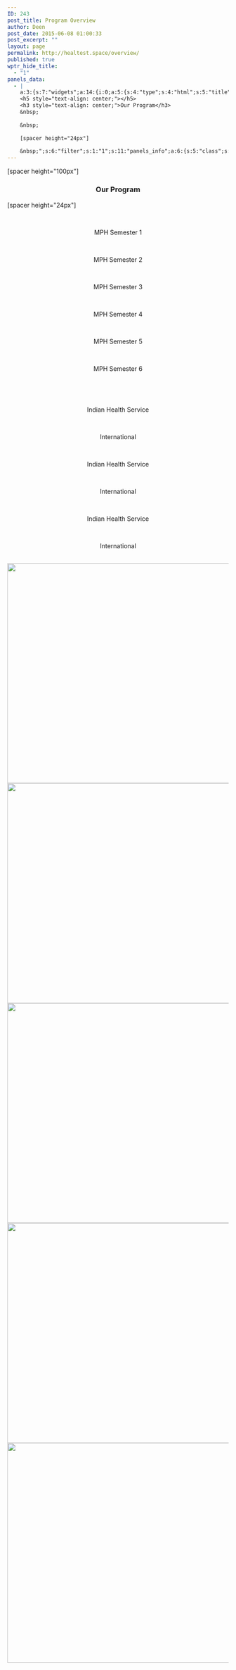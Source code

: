 ```yaml
---
ID: 243
post_title: Program Overview
author: Deen
post_date: 2015-06-08 01:00:33
post_excerpt: ""
layout: page
permalink: http://healtest.space/overview/
published: true
wptr_hide_title:
  - "1"
panels_data:
  - |
    a:3:{s:7:"widgets";a:14:{i:0;a:5:{s:4:"type";s:4:"html";s:5:"title";s:0:"";s:4:"text";s:157:"[spacer height="100px"]
    <h5 style="text-align: center;"></h5>
    <h3 style="text-align: center;">Our Program</h3>
    &nbsp;
    
    &nbsp;
    
    [spacer height="24px"]
    
    &nbsp;";s:6:"filter";s:1:"1";s:11:"panels_info";a:6:{s:5:"class";s:30:"WP_Widget_Black_Studio_TinyMCE";s:3:"raw";b:0;s:4:"grid";i:0;s:4:"cell";i:0;s:2:"id";i:0;s:5:"style";a:3:{s:10:"background";s:7:"#127e9b";s:27:"background_image_attachment";i:811;s:18:"background_display";s:5:"cover";}}}i:1;a:5:{s:4:"type";s:6:"visual";s:5:"title";s:0:"";s:4:"text";s:58:"<p> </p><p style="text-align: center;">MPH Semester 1</p>";s:6:"filter";s:1:"1";s:11:"panels_info";a:6:{s:5:"class";s:30:"WP_Widget_Black_Studio_TinyMCE";s:3:"raw";b:0;s:4:"grid";i:0;s:4:"cell";i:1;s:2:"id";i:1;s:5:"style";a:2:{s:10:"background";s:7:"#e0e0e0";s:18:"background_display";s:6:"center";}}}i:2;a:5:{s:4:"type";s:6:"visual";s:5:"title";s:0:"";s:4:"text";s:58:"<p> </p><p style="text-align: center;">MPH Semester 2</p>";s:6:"filter";s:1:"1";s:11:"panels_info";a:6:{s:5:"class";s:30:"WP_Widget_Black_Studio_TinyMCE";s:3:"raw";b:0;s:4:"grid";i:0;s:4:"cell";i:1;s:2:"id";i:2;s:5:"style";a:2:{s:10:"background";s:7:"#e0e0e0";s:18:"background_display";s:6:"center";}}}i:3;a:5:{s:4:"type";s:6:"visual";s:5:"title";s:0:"";s:4:"text";s:58:"<p> </p><p style="text-align: center;">MPH Semester 3</p>";s:6:"filter";s:1:"1";s:11:"panels_info";a:6:{s:5:"class";s:30:"WP_Widget_Black_Studio_TinyMCE";s:3:"raw";b:0;s:4:"grid";i:0;s:4:"cell";i:1;s:2:"id";i:3;s:5:"style";a:2:{s:10:"background";s:7:"#e0e0e0";s:18:"background_display";s:6:"center";}}}i:4;a:5:{s:4:"type";s:6:"visual";s:5:"title";s:0:"";s:4:"text";s:58:"<p> </p><p style="text-align: center;">MPH Semester 4</p>";s:6:"filter";s:1:"1";s:11:"panels_info";a:6:{s:5:"class";s:30:"WP_Widget_Black_Studio_TinyMCE";s:3:"raw";b:0;s:4:"grid";i:0;s:4:"cell";i:1;s:2:"id";i:4;s:5:"style";a:2:{s:10:"background";s:7:"#e0e0e0";s:18:"background_display";s:6:"center";}}}i:5;a:5:{s:4:"type";s:6:"visual";s:5:"title";s:0:"";s:4:"text";s:58:"<p> </p><p style="text-align: center;">MPH Semester 5</p>";s:6:"filter";s:1:"1";s:11:"panels_info";a:6:{s:5:"class";s:30:"WP_Widget_Black_Studio_TinyMCE";s:3:"raw";b:0;s:4:"grid";i:0;s:4:"cell";i:1;s:2:"id";i:5;s:5:"style";a:2:{s:10:"background";s:7:"#e0e0e0";s:18:"background_display";s:6:"center";}}}i:6;a:5:{s:4:"type";s:6:"visual";s:5:"title";s:0:"";s:4:"text";s:67:"<p> </p><p style="text-align: center;">MPH Semester 6</p><p> </p>";s:6:"filter";s:1:"1";s:11:"panels_info";a:6:{s:5:"class";s:30:"WP_Widget_Black_Studio_TinyMCE";s:3:"raw";b:0;s:4:"grid";i:0;s:4:"cell";i:1;s:2:"id";i:6;s:5:"style";a:2:{s:10:"background";s:7:"#e0e0e0";s:18:"background_display";s:6:"center";}}}i:7;a:5:{s:4:"type";s:6:"visual";s:5:"title";s:0:"";s:4:"text";s:65:"<p> </p><p style="text-align: center;">Indian Health Service</p>";s:6:"filter";s:1:"1";s:11:"panels_info";a:6:{s:5:"class";s:30:"WP_Widget_Black_Studio_TinyMCE";s:3:"raw";b:0;s:4:"grid";i:0;s:4:"cell";i:2;s:2:"id";i:7;s:5:"style";a:2:{s:10:"background";s:7:"#ededed";s:18:"background_display";s:6:"center";}}}i:8;a:5:{s:4:"type";s:6:"visual";s:5:"title";s:0:"";s:4:"text";s:57:"<p> </p><p style="text-align: center;">International</p>";s:6:"filter";s:1:"1";s:11:"panels_info";a:6:{s:5:"class";s:30:"WP_Widget_Black_Studio_TinyMCE";s:3:"raw";b:0;s:4:"grid";i:0;s:4:"cell";i:2;s:2:"id";i:8;s:5:"style";a:2:{s:10:"background";s:7:"#ededed";s:18:"background_display";s:6:"center";}}}i:9;a:5:{s:4:"type";s:6:"visual";s:5:"title";s:0:"";s:4:"text";s:65:"<p> </p><p style="text-align: center;">Indian Health Service</p>";s:6:"filter";s:1:"1";s:11:"panels_info";a:6:{s:5:"class";s:30:"WP_Widget_Black_Studio_TinyMCE";s:3:"raw";b:0;s:4:"grid";i:0;s:4:"cell";i:2;s:2:"id";i:9;s:5:"style";a:2:{s:10:"background";s:7:"#ededed";s:18:"background_display";s:6:"center";}}}i:10;a:5:{s:4:"type";s:6:"visual";s:5:"title";s:0:"";s:4:"text";s:57:"<p> </p><p style="text-align: center;">International</p>";s:6:"filter";s:1:"1";s:11:"panels_info";a:6:{s:5:"class";s:30:"WP_Widget_Black_Studio_TinyMCE";s:3:"raw";b:0;s:4:"grid";i:0;s:4:"cell";i:2;s:2:"id";i:10;s:5:"style";a:2:{s:10:"background";s:7:"#ededed";s:18:"background_display";s:6:"center";}}}i:11;a:5:{s:4:"type";s:6:"visual";s:5:"title";s:0:"";s:4:"text";s:65:"<p> </p><p style="text-align: center;">Indian Health Service</p>";s:6:"filter";s:1:"1";s:11:"panels_info";a:6:{s:5:"class";s:30:"WP_Widget_Black_Studio_TinyMCE";s:3:"raw";b:0;s:4:"grid";i:0;s:4:"cell";i:2;s:2:"id";i:11;s:5:"style";a:2:{s:10:"background";s:7:"#ededed";s:18:"background_display";s:6:"center";}}}i:12;a:5:{s:4:"type";s:6:"visual";s:5:"title";s:0:"";s:4:"text";s:66:"<p> </p><p style="text-align: center;">International</p><p> </p>";s:6:"filter";s:1:"1";s:11:"panels_info";a:6:{s:5:"class";s:30:"WP_Widget_Black_Studio_TinyMCE";s:3:"raw";b:0;s:4:"grid";i:0;s:4:"cell";i:2;s:2:"id";i:12;s:5:"style";a:2:{s:10:"background";s:7:"#ededed";s:18:"background_display";s:6:"center";}}}i:13;a:3:{s:9:"slider_id";s:3:"826";s:5:"title";s:0:"";s:11:"panels_info";a:5:{s:5:"class";s:17:"MetaSlider_Widget";s:4:"grid";i:0;s:4:"cell";i:3;s:2:"id";i:13;s:5:"style";a:2:{s:27:"background_image_attachment";b:0;s:18:"background_display";s:4:"tile";}}}}s:5:"grids";a:1:{i:0;a:2:{s:5:"cells";i:4;s:5:"style";a:3:{s:11:"row_stretch";s:14:"full-stretched";s:10:"background";s:7:"#ffffff";s:18:"background_display";s:4:"tile";}}}s:10:"grid_cells";a:4:{i:0;a:2:{s:4:"grid";i:0;s:6:"weight";d:0.2465317919077534558613962190065649338066577911376953125;}i:1;a:2:{s:4:"grid";i:0;s:6:"weight";d:0.1378612716768621293539354155655018985271453857421875;}i:2;a:2:{s:4:"grid";i:0;s:6:"weight";d:0.128612716762871392983669238674337975680828094482421875;}i:3;a:2:{s:4:"grid";i:0;s:6:"weight";d:0.486994219652512938534272279866854660212993621826171875;}}}
---
```

[spacer height="100px"]
<h5 style="text-align: center;"></h5>
<h3 style="text-align: center;">Our Program</h3>
[spacer height="24px"]

&nbsp;
<p style="text-align: center;">MPH Semester 1</p>
&nbsp;
<p style="text-align: center;">MPH Semester 2</p>
&nbsp;
<p style="text-align: center;">MPH Semester 3</p>
&nbsp;
<p style="text-align: center;">MPH Semester 4</p>
&nbsp;
<p style="text-align: center;">MPH Semester 5</p>
&nbsp;
<p style="text-align: center;">MPH Semester 6</p>
&nbsp;

&nbsp;
<p style="text-align: center;">Indian Health Service</p>
&nbsp;
<p style="text-align: center;">International</p>
&nbsp;
<p style="text-align: center;">Indian Health Service</p>
&nbsp;
<p style="text-align: center;">International</p>
&nbsp;
<p style="text-align: center;">Indian Health Service</p>
&nbsp;
<p style="text-align: center;">International</p>
&nbsp;

<!-- meta slider --><img class="slider-826 slide-556" src="http://healtest.space/wp-content/uploads/2015/06/picture12-569x407.png" alt="" width="700" height="500" data-title="Step 1: Recruit from a diverse pool of highly qualified health professionals with a deep commitment to addressing health equity and social justice." /> <img class="slider-826 slide-786" src="http://healtest.space/wp-content/uploads/2015/06/step2-700x500.png" alt="" width="700" height="500" data-title="Step 2: During HEAL Initiative’s two-year program , UCSF fellows are paired. Each fellow rotates between at an underserved domestic and international site. At each location, HEAL Initiative fellows work closely with local counterparts selected by our partner organization. These counterparts will also participate in the HEAL Initiative curriculum." /> <img class="slider-826 slide-787" src="http://healtest.space/wp-content/uploads/2015/06/step3-567x405.png" alt="" width="700" height="500" data-title="Step 3: HEAL Initiative fellows rotate every 6 months between field sites. Clinical services are provided continuously at both the domestic and international sites over the two-year period. Fellows receive close mentorship from UCSF faculty, including site visits." /> <img class="slider-826 slide-788" src="http://healtest.space/wp-content/uploads/2015/06/step4-357x255.png" alt="" width="700" height="500" data-title="Step 4: The HEAL Initiative curriculum will teach core components of Global Health Delivery: ultrasonography, tropical medicine, management, leadership, quality improvement, monitoring and evaluation, social determinants of health, and faculty development. HEAL Initiative fellows and their counterparts each earn a Master of Public Health (MPH) from UC Berkeley School of Public Health online program" /> <img class="slider-826 slide-789" src="http://healtest.space/wp-content/uploads/2015/06/step5-700x500.png" alt="" width="700" height="500" data-title="Step 5: In 5 years, we expect to scale the HEAL Initiative program to include hundreds of fellows serving in low-resource settings across the U.S. and internationally." />

<script type="text/javascript">// <![CDATA[
        var metaslider_826 = function($) {
            $('#metaslider_826').nivoSlider({ 
                boxCols:7,
                boxRows:5,
                pauseTime:3000,
                effect:"random",
                controlNav:true,
                directionNav:true,
                pauseOnHover:true,
                animSpeed:600,
                prevText:"&lt;",
                nextText:"&gt;",
                slices:15,
                manualAdvance:false
            });
        };
        var timer_metaslider_826 = function() {
            var slider = !window.jQuery ? window.setTimeout(timer_metaslider_826, 100) : !jQuery.isReady ? window.setTimeout(timer_metaslider_826, 1) : metaslider_826(window.jQuery);
        };
        timer_metaslider_826();
    
// ]]></script><!--// meta slider-->
